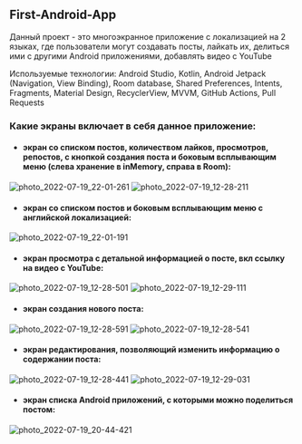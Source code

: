 ## First-Android-App
Данный проект - это многоэкранное приложение c локализацией на 2 языках, где пользователи могут создавать посты, лайкать их, делиться ими с другими Android приложениями, добавлять видео с YouTube

Используемые технологии: Android Studio, Kotlin, Android Jetpack (Navigation, View Binding), Room database, Shared Preferences, Intents, Fragments, Material Design, RecyclerView, MVVM, GitHub Actions, Pull Requests

### Какие экраны включает в себя данное приложение: 
- #### экран со списком постов, количеством лайков, просмотров, репостов, с кнопкой создания поста и боковым всплывающим меню (слева хранение в inMemory, справа в Room):

![photo_2022-07-19_22-01-261](https://user-images.githubusercontent.com/98683741/179828699-706bbb78-ce75-44f9-b39e-90e69a83a979.jpg)
![photo_2022-07-19_12-28-211](https://user-images.githubusercontent.com/98683741/179825062-800cd597-1357-4bf1-b9a6-47221d200fab.jpg)

- #### экран со списком постов и боковым всплывающим меню c английской локализацией:

![photo_2022-07-19_22-01-191](https://user-images.githubusercontent.com/98683741/179828768-e09d3868-dd27-4838-9ab0-ebf578732e54.jpg)


-  #### экран просмотра с детальной информацией о посте, вкл ссылку на видео с YouTube:

![photo_2022-07-19_12-28-501](https://user-images.githubusercontent.com/98683741/179821906-e1f88599-652a-4ceb-b761-28d249e7a980.jpg)
![photo_2022-07-19_12-29-111](https://user-images.githubusercontent.com/98683741/179822264-e1347888-f7a1-4600-8cf4-8805e1038702.jpg)

- #### экран создания нового поста:
 
![photo_2022-07-19_12-28-591](https://user-images.githubusercontent.com/98683741/179824075-2c92b0b4-aba4-4ba9-b413-0c92ab9f0e2a.jpg)
![photo_2022-07-19_12-28-541](https://user-images.githubusercontent.com/98683741/179824219-a7c6bf68-ecfb-40ae-9474-55ab84ad7878.jpg)

- #### экран редактирования, позволяющий изменить информацию о содержании поста:

![photo_2022-07-19_12-28-441](https://user-images.githubusercontent.com/98683741/179823549-27c6ad2d-2b13-457c-8535-9f338fda8daf.jpg)
![photo_2022-07-19_12-29-031](https://user-images.githubusercontent.com/98683741/179823621-1d145c38-e553-4827-a922-d747222cc733.jpg)

- #### экран списка Android приложений, с которыми можно поделиться постом:

![photo_2022-07-19_20-44-421](https://user-images.githubusercontent.com/98683741/179823274-7fed7060-3bb1-4776-a1a8-1d73cad31283.jpg)

